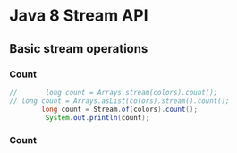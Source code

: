 # Java 8 Stream API

## Basic stream operations

### Count

``` Java
//       long count = Arrays.stream(colors).count();
// long count = Arrays.asList(colors).stream().count();
        long count = Stream.of(colors).count();
         System.out.println(count);
```
### Count



